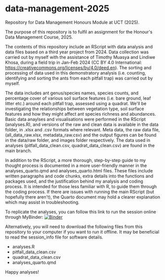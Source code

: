# data-management-2025

Repository for Data Management Honours Module at UCT (2025).

The purpose of this repository is to fulfil an assignment for the Honour's Data Management Course, 2025.

The contents of this repository include an RScript with data analysis and data files based on a third year project from 2024. Data collection was carried out by myself with the assistance of Timothy Muasya and Lindiwe Khosa, during a field trip in Jan-Feb 2024 (CC BY 4.0 International: https://creativecommons.org/licenses/by/4.0/deed.en). The sorting and processing of data used in this demonstratory analysis (i.e. counting, identifying and sorting the ants from each pitfall trap) was carried out by myself. 

The data includes ant genus/species names, species counts, and percentage cover of various soil surface features (i.e. bare ground, leaf litter etc.) around each pitfall trap, assessed using a quadrat. We'll be investigating the relationships between vegetation type, soil surface features and how they might affect ant species richness and abundances. Basic data anaylses and visualisations were performed in the RScript (analyses.R), and versions of the raw and clean data is available in the data folder, in .xlsx and .csv formats where relevant. Meta data, the raw data file, (all_data_raw.xlsx, metadata_raw.csv) and the output figures can be found in the data/raw folder, and images folder respectively. The data used in analyses (pitfall_data_clean.csv, quadrat_data_clean.csv) are found in the main branch.

In addition to the RScript, a more thorough, step-by-step guide to my thought process is documented in a more user-friendly manner in the analyses_quarto.qmd and analyses_quarto.html files. These files include written paragraphs and code chunks, extra details into the functions and packages used, and the justification behind my analysis and coding process. It is intended for those less familiar with R, to guide them through the coding process. If there are issues with running the main RScript (but hopefully there aren't), the Quarto document may hold a clearer explanation which may assist in troubleshooting. 

To replicate the analyses, you can follow this link to run the session online through MyBinder: [![Binder](https://mybinder.org/badge_logo.svg)](https://mybinder.org/v2/gh/EvenstarA/data-management-2025/HEAD)

Alternatively, you will need to download the following files from this repository to your computer if you want to run it offline. It may be beneficial to read the session_info file for software details. 
- analyses.R
- pitfall_data_clean.csv
- quadrat_data_clean.csv
- analyses_quarto.qmd

Happy analyses!
